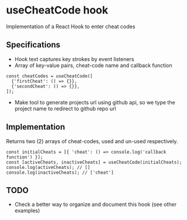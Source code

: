 # useCheatCode hook
Implementation of a React Hook to enter cheat codes

## Specifications
- Hook text captures key strokes by event listeners
- Array of key-value pairs, cheat-code name and callback function

```
const cheatCodes = useCheatCode([
  {'firstCheat': () => {}},
  {'secondCheat': () => {}},
]);
```
- Make tool to generate projects url using github api, so we type the project name to redirect to github repo url

## Implementation
Returns two (2) arrays of cheat-codes, used and un-used respectively.

```
const initialCheats = [{ 'cheat': () => console.log('callback function') }];
const [activeCheats, inactiveCheats] = useCheatCode(initialCheats);
console.log(activeCheats); // []
console.log(inactiveCheats); // ['cheat']
```

## TODO
- Check a better way to organize and document this hook (see other examples)
